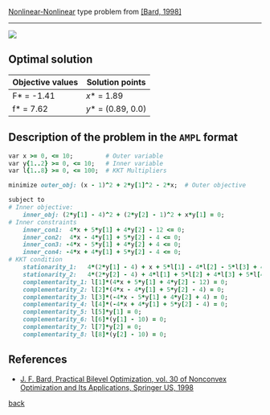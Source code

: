 [Nonlinear-Nonlinear](/test-problems/NLP-NLP-problems) type problem from [\[Bard, 1998\]][Bard, 1998]

---

![](https://github.com/basblsolver/test-problems/wiki/images/b_1998_07_eq.jpg)

## Optimal solution

Objective values   | Solution points         |
------------------ | ----------------------- |
F* = -1.41         | _x_* = 1.89             |
f* = 7.62          | _y_* = (0.89, 0.0)      |

## Description of the problem in the `AMPL` format

```ruby
var x >= 0, <= 10;         # Outer variable
var y{1..2} >= 0, <= 10;   # Inner variable
var l{1..8} >= 0, <= 100;  # KKT Multipliers

minimize outer_obj: (x - 1)^2 + 2*y[1]^2 - 2*x;  # Outer objective

subject to
# Inner objective:
    inner_obj: (2*y[1] - 4)^2 + (2*y[2] - 1)^2 + x*y[1] = 0;
# Inner constraints
    inner_con1:  4*x + 5*y[1] + 4*y[2] - 12 <= 0;
    inner_con2:  4*x - 4*y[1] + 5*y[2] - 4 <= 0;
    inner_con3: -4*x - 5*y[1] + 4*y[2] + 4 <= 0;
    inner_con4: -4*x + 4*y[1] + 5*y[2] - 4 <= 0;
# KKT condition
    stationarity_1:   4*(2*y[1] - 4) + x + 5*l[1] - 4*l[2] - 5*l[3] + 4*l[4] - l[5] + l[6] = 0;
    stationarity_2:   4*(2*y[2] - 4) + 4*l[1] + 5*l[2] + 4*l[3] + 5*l[4] - l[7] + l[8] = 0;
    complementarity_1: l[1]*(4*x + 5*y[1] + 4*y[2] - 12) = 0;
    complementarity_2: l[2]*(4*x - 4*y[1] + 5*y[2] - 4) = 0;
    complementarity_3: l[3]*(-4*x - 5*y[1] + 4*y[2] + 4) = 0;
    complementarity_4: l[4]*(-4*x + 4*y[1] + 5*y[2] - 4) = 0;
    complementarity_5: l[5]*y[1] = 0;
    complementarity_6: l[6]*(y[1] - 10) = 0;
    complementarity_7: l[7]*y[2] = 0;
    complementarity_8: l[8]*(y[2] - 10) = 0;
```

##  References

 - [J. F. Bard, Practical Bilevel Optimization, vol. 30 of Nonconvex Optimization and Its Applications, Springer US, 1998](https://doi.org/10.1007/978-1-4757-2836-1)

 [back](/test-problems/NLP-NLP-problems)

[Bard, 1998]: https://doi.org/10.1007/978-1-4757-2836-1